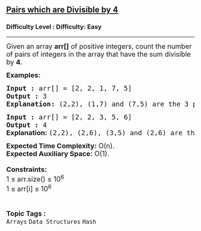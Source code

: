 <h2><a href="https://www.geeksforgeeks.org/problems/pairs-which-are-divisible-by-41920/1?page=1&category=Hash&difficulty=Easy&status=unsolved&sortBy=submissions">Pairs which are Divisible by 4</a></h2><h3>Difficulty Level : Difficulty: Easy</h3><hr><div class="problems_problem_content__Xm_eO"><p><span style="font-size: 18px;">Given an array <strong>arr[]</strong> of positive integers, count the number of pairs of integers in the array that have the sum divisible by <strong>4</strong>. </span></p>
<p><span style="font-size: 18px;"><strong>Examples:</strong></span></p>
<pre><span style="font-size: 18px;"><strong>Input :</strong> arr[] = [2, 2, 1, 7, 5]
<strong>Output :</strong> 3
<strong>Explanation: </strong>(2,2), (1,7) and (7,5) are the 3 pairs.
</span></pre>
<pre><span style="font-size: 18px;"><strong>Input :</strong> arr[] = [2, 2, 3, 5, 6]
<strong>Output :</strong> 4<br><strong style="font-family: -apple-system, BlinkMacSystemFont, 'Segoe UI', Roboto, Oxygen, Ubuntu, Cantarell, 'Open Sans', 'Helvetica Neue', sans-serif;">Explanation: </strong>(2,2), (2,6), (3,5) and (2,6) are the 4 pairs.</span></pre>
<p><span style="font-size: 18px;"><strong>Expected Time Complexity:</strong> O(n).<br><strong>Expected Auxiliary Space:</strong>&nbsp;O(1).<br><strong><br>Constraints:<br></strong></span><span style="font-size: 18px;">1 ≤ arr.size() ≤ 10<sup>6<br></sup></span><span style="font-size: 18px;">1 ≤ arr[i] ≤ 10<sup>6</sup></span></p></div><br><p><span style=font-size:18px><strong>Topic Tags : </strong><br><code>Arrays</code>&nbsp;<code>Data Structures</code>&nbsp;<code>Hash</code>&nbsp;